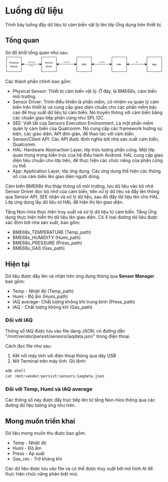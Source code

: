 # Luồng dữ liệu
Trình bày luồng đẩy dữ liệu từ cảm biến vật lý lên lớp Ứng dụng trên thiết bị.
## Tổng quan
Sơ đồ khối tổng quan như sau:  
![Block_diagram](/images/Data_Flow_Block_diagram_Bottom_to_Top.png)

Các thành phần chính bao gồm:
- Physical Sensor: Thiết bị cảm biến vật lý. Ở đây, là BME68x, cảm biến môi trường.
- Sensor Driver: Trình điều khiển là phần mềm, có nhiệm vụ quản lý cảm biến trên thiết bị và cung cấp giao diện chuẩn cho các phần mềm bậc cao để truy xuất dữ liệu từ cảm biến. Nó truyền thông với cảm biến bằng các chuẩn giao tiếp phần cứng như SPI, I2C.
- SEE: Viết tắt của Sensors Execution Environment. Là một phần mềm quản lý cảm biến của Qualcomm. Nó cung cấp các framework hướng sự kiện, các giao diện, API đơn giản, để thao tác với cảm biến.
- Sensor/Client API: Các API được định nghĩa bởi nhà sản xuất cảm biến, Qualcomm.
- HAL: Hardware Abstraction Layer, lớp trừu tượng phần cứng. Một lớp quan trọng trong kiến trúc của hệ điều hành Android. HAL cung cấp giao diện tiêu chuẩn cho lớp trên, để thực hiện các chức năng của phần cứng cụ thể.
- App: Application Layer, lớp ứng dụng. Các ứng dụng thể hiện các thông số của cảm biến lên giao diện người dùng.

Cảm biến BME68x thu thập thông số môi trường, lưu dữ liệu vào bộ nhớ. Sensor Driver đọc bộ nhớ của cảm biến, tiền xử lý dữ liệu và đẩy lên thông qua Sensor API. SEE nhận và xử lý dữ liệu, sau đó đẩy dữ liệu lên cho HAL. Lớp ứng dụng lấy dữ liệu từ HAL để hiện thị lên giao diện.

Tầng Non-hlos thực hiện truy xuất và xử lý dữ liệu từ cảm biến. Tầng Ứng dụng thực hiện hiển thị dữ liệu lên giao diện. Có 4 loại đường dữ liệu được xác định bởi nhà sản xuất, bao gồm:
- BME68x_TEMPERATURE (Temp_path)
- BME68x_HUMIDITY (Humi_path)
- BME68x_PRESSURE (Press_path)
- BME68x_GAS (Gas_path)
## Hiện tại
Dữ liệu được đẩy lên và nhận trên ứng dụng thông qua **Sensor Manager** bao gồm:
- Temp - Nhiệt độ (Temp_path)
- Humi - Độ ẩm (Humi_path)
- IAQ average- Chất lượng không khí trung bình (Press_path)
- IAQ - Chất lượng không khí (Gas_path)
### Đối với IAQ
Thông số IAQ được lưu vào file dạng JSON, có đường dẫn "/mnt/vendor/persist/sensors/iaqdata.json" trong điện thoại.

Cách đọc file như sau:
1. Kết nối máy tính với điện thoại thông qua dây USB
2. Mở Terminal trên máy tính. 
Gõ lệnh:
```C
adb shell
cat /mnt/vendor/persist/sensors/iaqdata.json
```
### Đối với Temp, Humi và IAQ average
Các thông số này được đẩy trực tiếp lên từ tầng Non-hlos thông qua các đường dữ liệu tương ứng như trên.
## Mong muốn triển khai
Dữ liệu mong muốn thu được bao gồm:
- Temp - Nhiệt độ
- Humi - Độ ẩm
- Press - Áp suất
- Gas_res - Trở kháng khí <br/>

Các dữ liệu được lưu vào file và có thể được truy xuất bởi mô hình AI để thực hiện chức năng phân biệt mùi.
